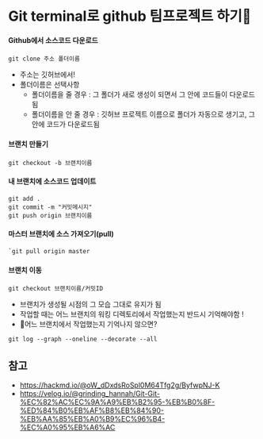 # Git terminal로 github 팀프로젝트 하기🤛

#### Github에서 소스코드 다운로드
```
git clone 주소 폴더이름
```
- 주소는 깃허브에서!
- 폴더이름은 선택사항
    - 폴더이름을 줄 경우 : 그 폴더가 새로 생성이 되면서 그 안에 코드들이 다운로드됨
    - 폴더이름을 안 줄 경우 : 깃허브 프로젝트 이름으로 폴더가 자동으로 생기고, 그 안에 코드가 다운로드됨

#### 브랜치 만들기
```
git checkout -b 브랜치이름
```
#### 내 브랜치에 소스코드 업데이트
```
git add .
git commit -m "커밋메시지"
git push origin 브랜치이름
```
#### 마스터 브랜치에 소스 가져오기(pull)
```
`git pull origin master
```
#### 브랜치 이동
```
git checkout 브랜치이름/커밋ID
```
- 브랜치가 생성될 시점의 그 모습 그대로 유지가 됨
- 작업할 때는 어느 브랜치의 워킹 디렉토리에서 작업했는지 반드시 기억해야함 !
- 🤷어느 브랜치에서 작업했는지 기억나지 않으면?
```
git log --graph --oneline --decorate --all
```


## 참고
- https://hackmd.io/@oW_dDxdsRoSpl0M64Tfg2g/ByfwpNJ-K
- https://velog.io/@grinding_hannah/Git-Git-%EC%82%AC%EC%9A%A9%EB%B2%95-%EB%B0%8F-%ED%84%B0%EB%AF%B8%EB%84%90-%EB%AA%85%EB%A0%B9%EC%96%B4-%EC%A0%95%EB%A6%AC
